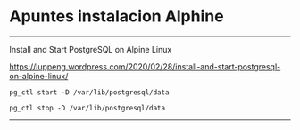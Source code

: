 # Apuntes instalacion Alphine









___

Install and Start PostgreSQL on Alpine Linux

https://luppeng.wordpress.com/2020/02/28/install-and-start-postgresql-on-alpine-linux/

~~~
pg_ctl start -D /var/lib/postgresql/data

pg_ctl stop -D /var/lib/postgresql/data
~~~


___